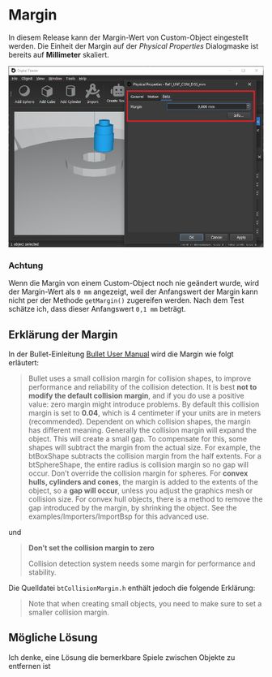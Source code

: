 # Margin

In diesem Release kann der Margin-Wert von Custom-Object eingestellt werden.
Die Einheit der Margin auf der *Physical Properties* Dialogmaske ist bereits auf **Millimeter** skaliert.

![](img/margin.png)


### Achtung

Wenn die Margin von einem Custom-Object noch nie geändert wurde, wird der Margin-Wert als `0 mm` angezeigt, weil der Anfangswert der Margin kann nicht per der Methode `getMargin()` zugereifen werden. Nach dem Test schätze ich, dass dieser Anfangswert `0,1 mm` beträgt.


## Erklärung der Margin

In der Bullet-Einleitung [Bullet User Manual](https://github.com/bulletphysics/bullet3/blob/master/docs/Bullet_User_Manual.pdf) wird die Margin wie folgt erläutert:

> Bullet uses a small collision margin for collision shapes, to improve performance and reliability of the collision detection. It is best **not to modify the default collision margin**, and if you do use a positive value: zero margin might introduce problems. By default this collision margin is set to **0.04**, which is 4 centimeter if your units are in meters (recommended). Dependent on which collision shapes, the margin has different meaning. Generally the collision margin will expand the object. This will create a small gap. To compensate for this, some shapes will subtract the margin from the actual size. For example, the btBoxShape subtracts the collision margin from the half extents. For a btSphereShape, the entire radius is collision margin so no gap will occur. Don’t override the collision margin for spheres. For **convex hulls, cylinders and cones**, the margin is added to the extents of the object, so a **gap will occur**, unless you adjust the graphics mesh or collision size. For convex hull objects, there is a method to remove the gap introduced by the margin, by shrinking the object. See the examples/Importers/ImportBsp for this advanced use. 

und 

> **Don’t set the collision margin to zero**
> 
> Collision detection system needs some margin for performance and stability.


Die Quelldatei `btCollisionMargin.h` enthält jedoch die folgende Erklärung: 

> Note that when creating small objects, you need to make sure to set a smaller collision margin.

## Mögliche Lösung



Ich denke, eine Lösung die bemerkbare Spiele zwischen Objekte zu entfernen ist 